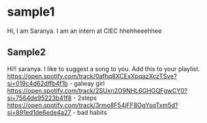 # sample1
Hi, I am Saranya. I am an intern at CIEC 
hhehheeehhee
## Sample2
Hi!! saranya.
I like to suggest a song to you. Add this to your playlist.
https://open.spotify.com/track/0afhq8XCExXpqazXczTSve?si=019c4d62dffb4f1b - galway girl
https://open.spotify.com/track/2SUxn2O9NHL6GHGQFgwCY0?si=7564de95223b41f8 - 2steps
https://open.spotify.com/track/3rmo8F54jFF8OgYsqTxm5d?si=891ed1de6ede4a27 - bad habits
